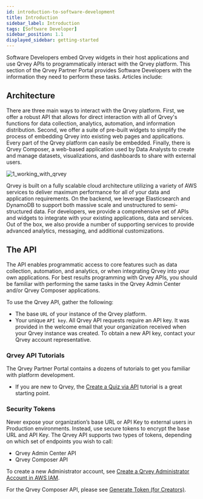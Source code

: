 ```yaml
---
id: introduction-to-software-development
title: Introduction
sidebar_label: Introduction
tags: [Software Developer]
sidebar_position: 1.1
displayed_sidebar: getting-started
---
```


Software Developers embed Qrvey widgets in their host applications and use Qrvey APIs to programmatically interact with the Qrvey platform. This section of the Qrvey Partner Portal provides Software Developers with the information they need to perform these tasks. Articles include:

## Architecture

There are three main ways to interact with the Qrvey platform. First, we offer a robust API that allows for direct interaction with all of Qrvey's functions for data collection, analytics, automation, and information distribution. Second, we offer a suite of pre-built widgets to simplify the process of embedding Qrvey into existing web pages and applications. Every part of the Qrvey platform can easily be embedded. Finally, there is Qrvey Composer, a web-based application used by Data Analysts to create and manage datasets, visualizations, and dashboards to share with external users. 


![1_working_with_qrvey](https://s3.amazonaws.com/cdn.qrvey.com/documentation_assets/get-started/architecture/1_working_with_qrvey.jpg#thumbnail)

Qrvey is built on a fully scalable cloud architecture utilizing a variety of AWS services to deliver maximum performance for all of your data and application requirements. On the backend, we leverage Elasticsearch and DynamoDB to support both massive scale and unstructured to semi-structured data. For developers, we provide a comprehensive set of APIs and widgets to integrate with your existing applications, data and services. Out of the box, we also provide a number of supporting services to provide advanced analytics, messaging, and additional customizations.


## The API
The API enables programmatic access to core features such as data collection, automation, and analytics, or when integrating Qrvey into your own applications. For best results programming with Qrvey APIs, you should be familiar with performing the same tasks in the Qrvey Admin Center and/or Qrvey Composer applications.

To use the Qrvey API, gather the following:
- The base `URL` of your instance of the Qrvey platform. 
- Your unique `API key`. All Qrvey API requests require an API key. It was provided in the welcome email that your organization received when your Qrvey instance was created. To obtain a new API key, contact your Qrvey account representative.


### Qrvey API Tutorials
The Qrvey Partner Portal contains a dozens of tutorials to get you familiar with platform development.
* If you are new to Qrvey, the [Create a Quiz via API](../guides/api-tutorials/create-a-quiz-via-api.md) tutorial is a great starting point.

### Security Tokens

Never expose your organization’s base URL or API Key to external users in Production environments. Instead, use secure tokens to encrypt the base URL and API Key. The Qrvey API supports two types of tokens, depending on which set of endpoints you wish to call:
* Qrvey Admin Center API
* Qrvey Composer API

To create a new Administrator account, see [Create a Qrvey Administrator Account in AWS IAM](../admin/introduction-to-qrvey-admin-center.md#create-admin-account-in-aws-iam).

For the Qrvey Composer API, please see [Generate Token (for Creators)](https://qrvey.stoplight.io/docs/qrvey-api-doc/ff0303fef339a-generate-token-for-creators).